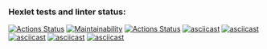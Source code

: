 ### Hexlet tests and linter status:
[![Actions Status](https://github.com/popov76/frontend-project-lvl1/workflows/hexlet-check/badge.svg)](https://github.com/popov76/frontend-project-lvl1/actions)
[![Maintainability](https://api.codeclimate.com/v1/badges/a99a88d28ad37a79dbf6/maintainability)](https://codeclimate.com/github/popov76/frontend-project-lvl1/maintainability)
[![Actions Status](https://github.com/popov76/frontend-project-lvl1/workflows/make-lint/badge.svg)](https://github.com/popov76/frontend-project-lvl1/actions)
[![asciicast](https://asciinema.org/a/458049.svg)](https://asciinema.org/a/458049)
[![asciicast](https://asciinema.org/a/ult55ldsFSDs49KnbxJbmeS4n.svg)](https://asciinema.org/a/ult55ldsFSDs49KnbxJbmeS4n)
[![asciicast](https://asciinema.org/a/yMIhcA8QqWNeSgpy3AmkNRv09.svg)](https://asciinema.org/a/yMIhcA8QqWNeSgpy3AmkNRv09)
[![asciicast](https://asciinema.org/a/imxS3xoH8qTu6mKpF3VwUiIlM.svg)](https://asciinema.org/a/imxS3xoH8qTu6mKpF3VwUiIlM)
[![asciicast](https://asciinema.org/a/s86o7HrXJVW6JiZR7d1tpB8Va.svg)](https://asciinema.org/a/s86o7HrXJVW6JiZR7d1tpB8Va)
